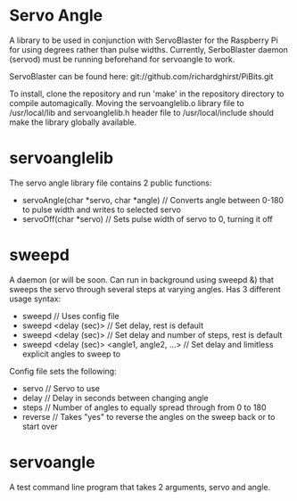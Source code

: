 Servo Angle
==========

A library to be used in conjunction with ServoBlaster for the Raspberry Pi for using degrees rather than pulse widths. Currently, SerboBlaster daemon (servod) must be running beforehand for servoangle to work.

ServoBlaster can be found here: git://github.com/richardghirst/PiBits.git

To install, clone the repository and run 'make' in the repository directory to compile automagically. Moving the servoanglelib.o library file to /usr/local/lib and servoanglelib.h header file to /usr/local/include should make the library globally available.

servoanglelib
===============

The servo angle library file contains 2 public functions:

  - servoAngle(char *servo, char *angle) // Converts angle between 0-180 to pulse width and writes to selected servo
  - servoOff(char *servo)                // Sets pulse width of servo to 0, turning it off

sweepd
======

A daemon (or will be soon. Can run in background using sweepd &) that sweeps the servo through several steps at varying angles. Has 3 different usage syntax:

  - sweepd                                        // Uses config file
  - sweepd <delay (sec)>                          // Set delay, rest is default
  - sweepd <delay (sec)> <steps>                  // Set delay and number of steps, rest is default
  - sweepd <delay (sec)> <angle1, angle2, ...>    // Set delay and limitless explicit angles to sweep to

Config file sets the following:

  - servo   // Servo to use
  - delay   // Delay in seconds between changing angle
  - steps   // Number of angles to equally spread through from 0 to 180
  - reverse // Takes "yes" to reverse the angles on the sweep back or to start over

servoangle
============

A test command line program that takes 2 arguments, servo and angle.

